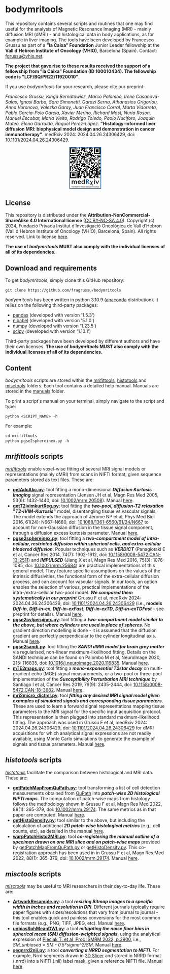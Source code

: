 # bodymritools

This repository contains several scripts and routines that one may find useful for the analysis of Magnetic Resonance Imaging (MRI) - mainly diffusion MRI (dMRI) - and histological data in body applications, as for example in liver imaging. The tools have been developed by Francesco Grussu as part of a **”la Caixa” Foundation** Junior Leader fellowship at the **Vall d'Hebron Institute of Oncology (VHIO)**, Barcelona (Spain). Contact: <fgrussu@vhio.net>.

**The project that gave rise to these results received the support of a fellowship from ”la Caixa” Foundation (ID 100010434). The fellowship code is "LCF/BQ/PR22/11920010"**. 

If you use _bodymritools_ for your research, please cite our preprint:

*Francesco Grussu, Kinga Bernatowicz, Marco Palombo, Irene Casanova-Salas, Ignasi Barba, Sara Simonetti, Garazi Serna, Athanasios Grigoriou, Anna Voronova, Valezka Garay, Juan Francisco Corral, Marta Vidorreta, Pablo Garcia-Polo Garcia, Xavier Merino, Richard Mast, Nuria Roson, Manuel Escobar, Maria Vieito, Rodrigo Toledo, Paolo Nuciforo, Joaquin Mateo, Elena Garralda, Raquel Perez-Lopez*. **"Histology-informed liver diffusion MRI: biophysical model design and demonstration in cancer immunotherapy"**.  medRxiv 2024: 2024.04.26.24306429, doi: [10.1101/2024.04.26.24306429](https://doi.org/10.1101/2024.04.26.24306429). 
<div align="center">
  <img src="https://github.com/fragrussu/bodymritools/blob/main/logos/medrxivqr.png" alt="QRpreprint" width="100" height="auto">
</div>

## License
This repository is distributed under the **Attribution-NonCommercial-ShareAlike 4.0 International license** ([CC BY-NC-SA 4.0](https://creativecommons.org/licenses/by-nc-sa/4.0)). Copyright (c) 2024, Fundació Privada Institut d’Investigació Oncològica de Vall d’Hebron (Vall d'Hebron Institute of Oncology (VHIO), Barcelona, Spain). All rights reserved. Link to license [here](https://github.com/fragrussu/bodymritools/blob/main/LICENSE.txt). 

**The use of _bodymritools_ MUST also comply with the individual licenses of all of its dependencies.**

## Download and requirements
To get _bodymritools_, simply clone this GitHub repository:
```
git clone https://github.com/fragrussu/bodymritools
```

_bodymritools_ has been written in python 3.10.9 ([anaconda](https://www.anaconda.com) distribution). It relies on the following third-party packages: 
* [pandas](https://pandas.pydata.org) (developed with version '1.5.3')
* [nibabel](https://nipy.org/nibabel) (developed with version '5.1.0')
* [numpy](https://numpy.org) (developed with version '1.23.5')
* [scipy](https://scipy.org) (developed with version '1.10.1')

Third-party packages have been developed by different authors and have their own licenses. **The use of _bodymritools_ MUST also comply with the individual licenses of all of its dependencies.**


## Content
_bodymritools_ scripts are stored within the [mrifittools](https://github.com/fragrussu/bodymritools/tree/main/mrifittools), [histotools](https://github.com/fragrussu/bodymritools/tree/main/histotools) and [misctools](https://github.com/fragrussu/bodymritools/tree/main/misctools) folders. Each tool contains a detailed help manual. Manuals are stored in the [manuals](https://github.com/fragrussu/bodymritools/tree/main/manuals) folder. 


To print a script's manual on your terminal, simply navigate to the script and type:
```
python <SCRIPT_NAME> -h
```
For example:
```
cd mrifittools 
python pgse2sphereinex.py -h
```

## _mrifittools_ scripts
[_mrifittools_](https://github.com/fragrussu/bodymritools/tree/main/mrifittools) enable voxel-wise fitting of several MRI signal models or representations (mainly dMRI) from scans in NIFTI format, given sequence parameters stored as text files. These are:
* [**getAdcAkc.py**](https://github.com/fragrussu/bodymritools/blob/main/mrifittools/getAdcAkc.py): tool fitting a mono-dimensional _**Diffusion Kurtosis Imaging**_ signal representation (Jensen JH et al, Magn Res Med 2005, 53(6): 1432-1440, doi: [10.1002/mrm.20508](https://doi.org/10.1002/mrm.20508)). Manual [here](https://github.com/fragrussu/bodymritools/blob/main/manuals/getAdcAkc.md).
* [**getT2ivimkurtReg.py**](https://github.com/fragrussu/bodymritools/blob/main/mrifittools/getT2ivimkurtReg.py): tool fitting the **_two-pool, diffusion-T2 relaxation_ "_T2-IVIM-Kurtosis_"** model, disentangling tissue vs vascular signals. The model extends the approach of Jerome NP et al, Phys Med Biol 2016, 61(24): N667–N680, doi: [10.1088/1361-6560/61/24/N667](https://doi.org/10.1088/1361-6560/61/24/N667) to account for non-Gaussian diffusion in the tissue signal component, through a diffusion excess kurtosis parameter. Manual [here](https://github.com/fragrussu/bodymritools/blob/main/manuals/getT2ivimkurtReg.md).
* [**pgse2sphereinex.py**](https://github.com/fragrussu/bodymritools/blob/main/mrifittools/pgse2sphereinex.py): tool fitting a _**two-compartment model of intra-cellular, restricted diffusion within spherical cells, and extra-cellular hindered diffusion**_. Popular techniques such as _**VERDICT**_ (Panagiotaki E et al, 
Cancer Res 2014, 74(7): 1902-1912, doi: [10.1158/0008-5472.CAN-13-2511](https://doi.org/10.1158/0008-5472.CAN-13-2511)) and _**IMPULSED**_ (Jiang X et al, Magn Res Med 2016, 75(3): 1076-1085, doi: [10.1002/mrm.25684](https://doi.org/10.1002/mrm.25684)) are practical implementations of this general model. They feature specific assumptions on the values of the intrinsic diffusivities, the functional form of the extra-cellular diffusion process, and can account for vascular signals. In our tools, an option enables the selection of various, practical implementations of the intra-/extra-cellular two-pool model. _**We compared them systematically in our preprint**_ Grussu F et al, medRxiv 2024: 2024.04.26.24306429, doi: [10.1101/2024.04.26.24306429](https://doi.org/10.1101/2024.04.26.24306429) (i.e., **models** _**Diff-in**_, _**Diff-in-ex**_, _**Diff-in-exFast**_, _**Diff-in-exTD**_, _**Diff-in-exTDFast**_ - see preprint for details). Manual [here](https://github.com/fragrussu/bodymritools/blob/main/manuals/pgse2sphereinex.md).
* [**pgse2cylperpinex.py**](https://github.com/fragrussu/bodymritools/blob/main/mrifittools/pgse2cylperpinex.py): tool fitting a _**two-compartment model similar to the above, but where cylinders are used in place of spheres**_. No gradient direction modelling is done - it is assumed that the diffusion gradient are perfectly perpendicular to the cylinder longitudinal axis. Manual [here](https://github.com/fragrussu/bodymritools/blob/main/manuals/pgse2cylperpinex.md).
* [**pgse2sandi.py**](https://github.com/fragrussu/bodymritools/blob/main/mrifittools/pgse2sandi.py): tool fitting the _**SANDI dMRI model for brain grey matter**_ via regularised, non-linear maximum-likelihood fitting. Details on the SANDI technique can be found on Palombo M et al, NeuroImage 2020, 215: 116835, doi: [10.1016/j.neuroimage.2020.116835](https://doi.org/10.1016/j.neuroimage.2020.116835). Manual [here](https://github.com/fragrussu/bodymritools/blob/main/manuals/pgse2sandi.md).
* [**mTE2maps.py**](https://github.com/fragrussu/bodymritools/blob/main/mrifittools/mTE2maps.py): tool fitting a _**mono-exponential T2star decay**_ on multi-gradient echo (MGE) signal measurements, or a two-pool or three-pool implementation of the _**Susceptibility Perturbation MRI technique**_ by Santiago I et al, Cancer Res 2019, 79(9): 2435-2444, doi: [10.1158/0008-5472.CAN-18-3682](https://doi.org/10.1158/0008-5472.CAN-18-3682). Manual [here](https://github.com/fragrussu/bodymritools/blob/main/manuals/mTE2maps.md).
* [**mri2micro_dictml.py**](https://github.com/fragrussu/bodymritools/blob/main/mrifittools/mri2micro_dictml.py): tool _**fitting any desired MRI signal model given examples of simulated signals and corresponding tissue parameters**_. These are used to learn a forward signal representations mapping tissue parameters to the MRI signal for the specific input acquisition protocol. This representation is then plugged into standard maximum-likelihood fitting. The approach was used in Grussu F et al, medRxiv 2024: 2024.04.26.24306429, doi: [10.1101/2024.04.26.24306429](https://doi.org/10.1101/2024.04.26.24306429) for dMRI acquisitions for which analytical signal expressions are not readily available, using Monte Carlo simulations to generate the example of signals and tissue parameters. Manual [here](https://github.com/fragrussu/bodymritools/blob/main/manuals/mri2micro_dictml.md).

## _histotools_ scripts
[_histotools_](https://github.com/fragrussu/bodymritools/tree/main/histotools) facilitate the comparison between histological and MRI data. These are:
* [**getPatchMapFromQuPath.py**](https://github.com/fragrussu/bodymritools/blob/main/histotools/getPatchMapFromQuPath.py): tool transforming a list of cell detection measurements obtained from [QuPath](https://qupath.github.io) into _**patch-wise 2D histological NIFTI maps**_. The computation of patch-wise maps from histology follows the methodology shown in Grussu F et al, Magn Res Med 2022, 88(1): 365-379, doi: [10.1002/mrm.29174](https://doi.org/10.1002/mrm.29174). The same metrics as in that paper are computed. Manual [here](https://github.com/fragrussu/bodymritools/blob/main/manuals/getPatchMapFromQuPath.md).
* [**getHistoDensity.py**](https://github.com/fragrussu/bodymritools/blob/main/histotools/getHistoDensity.py): tool similar to the above, but including the calculation of additional _**2D patch-wise histological metrics**_ (e.g., cell counts, etc), as detailed in the manual [here](https://github.com/fragrussu/bodymritools/blob/main/manuals/getHistoDensity.md).
* [**warpPatchHisto2MRI.py**](https://github.com/fragrussu/bodymritools/blob/main/histotools/warpPatchHisto2MRI.py): tool _**co-registering the manual outline of a specimen drawn on one MRI slice and on patch-wise maps**_ provided by [getPatchMapFromQuPath.py](https://github.com/fragrussu/bodymritools/blob/main/histotools/getPatchMapFromQuPath.py) or [getHistoDensity.py](https://github.com/fragrussu/bodymritools/blob/main/histotools/getHistoDensity.py). This co-registration approach has been used in in Grussu F et al, Magn Res Med 2022, 88(1): 365-379, doi: [10.1002/mrm.29174](https://doi.org/10.1002/mrm.29174). Manual [here](https://github.com/fragrussu/bodymritools/blob/main/manuals/warpPatchHisto2MRI.md).

## _misctools_ scripts
[_misctools_](https://github.com/fragrussu/bodymritools/tree/main/misctools) may be useful to MRI researchers in their day-to-day life. These are:
* [**ArtworkResample.py**](https://github.com/fragrussu/bodymritools/blob/main/misctools/ArtworkResample.py): a tool _**resizing Bitmap images to a specific width in inches and resolution in DPI**_. Different journals typically require paper figures with sizes/resolutions that vary from journal to journal - this tool enables quick and painless conversions for the most common file formats (e.g., PNG, TIFF, JPEG, etc). Manual [here](https://github.com/fragrussu/bodymritools/blob/main/manuals/ArtworkResample.md).
* [**unbiasSphMeanDWI.py**](https://github.com/fragrussu/bodymritools/blob/main/misctools/ArtworkResample.py): a tool _**mitigating the noise floor bias in spherical mean (SM) diffusion-weighted signals**_, using the analytical expression of [Pieciak T. et al, Proc ISMRM 2022, p.3900](https://archive.ismrm.org/2022/3900.html), i.e., _SM_unbiased = SM - 0.5*sigma^2/SM_. Manual [here](https://github.com/fragrussu/bodymritools/blob/main/manuals/unbiasSphMeanDWI.md).
* [**segnrrd2nii.py**](https://github.com/fragrussu/bodymritools/blob/main/misctools/segnrrd2nii.py): a tool _**converting a NRRD segmentation to NIFTI**_. For example, Nrrd segments drawn in [3D Slicer](https://www.slicer.org) and stored in NRRD format (.nrrd) into a NIFTI (.nii) label mask, given a reference NIFTI file. Manual [here](https://github.com/fragrussu/bodymritools/blob/main/manuals/segnrrd2nii.md).

